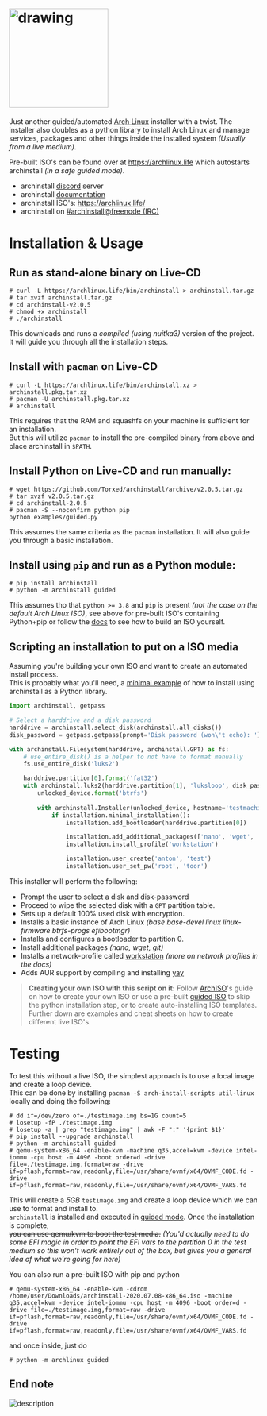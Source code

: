 # <img src="https://github.com/Torxed/archinstall/raw/master/docs/logo.png" alt="drawing" width="200"/>
Just another guided/automated [Arch Linux](https://wiki.archlinux.org/index.php/Arch_Linux) installer with a twist.
The installer also doubles as a python library to install Arch Linux and manage services, packages and other things inside the installed system *(Usually from a live medium)*.

Pre-built ISO's can be found over at https://archlinux.life which autostarts archinstall *(in a safe guided mode)*.

 * archinstall [discord](https://discord.gg/cqXU88y) server
 * archinstall [documentation](https://python-archinstall.readthedocs.io/en/latest/index.html)
 * archinstall ISO's: https://archlinux.life/
 * archinstall on [#archinstall@freenode (IRC)](irc://#archinstall@FreeNode)

# Installation & Usage

## Run as stand-alone binary on Live-CD

    # curl -L https://archlinux.life/bin/archinstall > archinstall.tar.gz
    # tar xvzf archinstall.tar.gz
    # cd archinstall-v2.0.5
    # chmod +x archinstall
    # ./archinstall

This downloads and runs a *compiled (using nuitka3)* version of the project.<br>
It will guide you through all the installation steps.

## Install with `pacman` on Live-CD

    # curl -L https://archlinux.life/bin/archinstall.xz > archinstall.pkg.tar.xz
    # pacman -U archinstall.pkg.tar.xz
    # archinstall

This requires that the RAM and squashfs on your machine is sufficient for an installation.<br>
But this will utilize `pacman` to install the pre-compiled binary from above and place archinstall in `$PATH`.

## Install Python on Live-CD and run manually:

    # wget https://github.com/Torxed/archinstall/archive/v2.0.5.tar.gz
    # tar xvzf v2.0.5.tar.gz
    # cd archinstall-2.0.5
    # pacman -S --noconfirm python pip
    python examples/guided.py

This assumes the same criteria as the `pacman` installation. It will also guide you through a basic installation.

## Install using `pip` and run as a Python module:

    # pip install archinstall
    # python -m archinstall guided

This assumes tho that `python >= 3.8` and `pip` is present *(not the case on the default Arch Linux ISO)*, see above for pre-built ISO's containing Python+pip or follow the [docs](wiki/) to see how to build an ISO yourself.

## Scripting an installation to put on a ISO media

Assuming you're building your own ISO and want to create an automated install process.<br>
This is probably what you'll need, a [minimal example](examples/main_example.py) of how to install using archinstall as a Python library.

```python
import archinstall, getpass

# Select a harddrive and a disk password
harddrive = archinstall.select_disk(archinstall.all_disks())
disk_password = getpass.getpass(prompt='Disk password (won\'t echo): ')

with archinstall.Filesystem(harddrive, archinstall.GPT) as fs:
    # use_entire_disk() is a helper to not have to format manually
    fs.use_entire_disk('luks2')

    harddrive.partition[0].format('fat32')
    with archinstall.luks2(harddrive.partition[1], 'luksloop', disk_password) as unlocked_device:
        unlocked_device.format('btrfs')
        
        with archinstall.Installer(unlocked_device, hostname='testmachine') as installation:
            if installation.minimal_installation():
                installation.add_bootloader(harddrive.partition[0])

                installation.add_additional_packages(['nano', 'wget', 'git'])
                installation.install_profile('workstation')

                installation.user_create('anton', 'test')
                installation.user_set_pw('root', 'toor')
```

This installer will perform the following:

 * Prompt the user to select a disk and disk-password
 * Proceed to wipe the selected disk with a `GPT` partition table.
 * Sets up a default 100% used disk with encryption.
 * Installs a basic instance of Arch Linux *(base base-devel linux linux-firmware btrfs-progs efibootmgr)*
 * Installs and configures a bootloader to partition 0.
 * Install additional packages *(nano, wget, git)*
 * Installs a network-profile called [workstation](https://github.com/Torxed/archinstall/blob/master/profiles/workstation.json) *(more on network profiles in the docs)*
 * Adds AUR support by compiling and installing [yay](https://github.com/Jguer/yay)

> **Creating your own ISO with this script on it:** Follow [ArchISO](https://wiki.archlinux.org/index.php/archiso)'s guide on how to create your own ISO or use a pre-built [guided ISO](https://hvornum.se/archiso/) to skip the python installation step, or to create auto-installing ISO templates. Further down are examples and cheat sheets on how to create different live ISO's.

# Testing

To test this without a live ISO, the simplest approach is to use a local image and create a loop device.<br>
This can be done by installing `pacman -S arch-install-scripts util-linux` locally and doing the following:

    # dd if=/dev/zero of=./testimage.img bs=1G count=5
    # losetup -fP ./testimage.img
    # losetup -a | grep "testimage.img" | awk -F ":" '{print $1}'
    # pip install --upgrade archinstall
    # python -m archinstall guided
    # qemu-system-x86_64 -enable-kvm -machine q35,accel=kvm -device intel-iommu -cpu host -m 4096 -boot order=d -drive file=./testimage.img,format=raw -drive if=pflash,format=raw,readonly,file=/usr/share/ovmf/x64/OVMF_CODE.fd -drive if=pflash,format=raw,readonly,file=/usr/share/ovmf/x64/OVMF_VARS.fd

This will create a *5GB* `testimage.img` and create a loop device which we can use to format and install to.<br>
`archinstall` is installed and executed in [guided mode](#docs-todo). Once the installation is complete,<br>
~~you can use qemu/kvm to boot the test media.~~ *(You'd actually need to do some EFI magic in order to point the EFI vars to the partition 0 in the test medium so this won't work entirely out of the box, but gives you a general idea of what we're going for here)*

You can also run a pre-built ISO with pip and python

    # qemu-system-x86_64 -enable-kvm -cdrom /home/user/Downloads/archinstall-2020.07.08-x86_64.iso -machine q35,accel=kvm -device intel-iommu -cpu host -m 4096 -boot order=d -drive file=./testimage.img,format=raw -drive if=pflash,format=raw,readonly,file=/usr/share/ovmf/x64/OVMF_CODE.fd -drive if=pflash,format=raw,readonly,file=/usr/share/ovmf/x64/OVMF_VARS.fd

and once inside, just do

    # python -m archlinux guided

## End note

![description](https://github.com/Torxed/archinstall/raw/master/docs/description.jpg)
